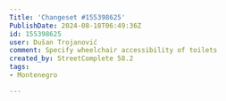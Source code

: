 ```yaml
---
Title: 'Changeset #155398625'
PublishDate: 2024-08-18T06:49:36Z
id: 155398625
user: Dušan Trojanović
comment: Specify wheelchair accessibility of toilets
created_by: StreetComplete 58.2
tags:
- Montenegro

---
```

